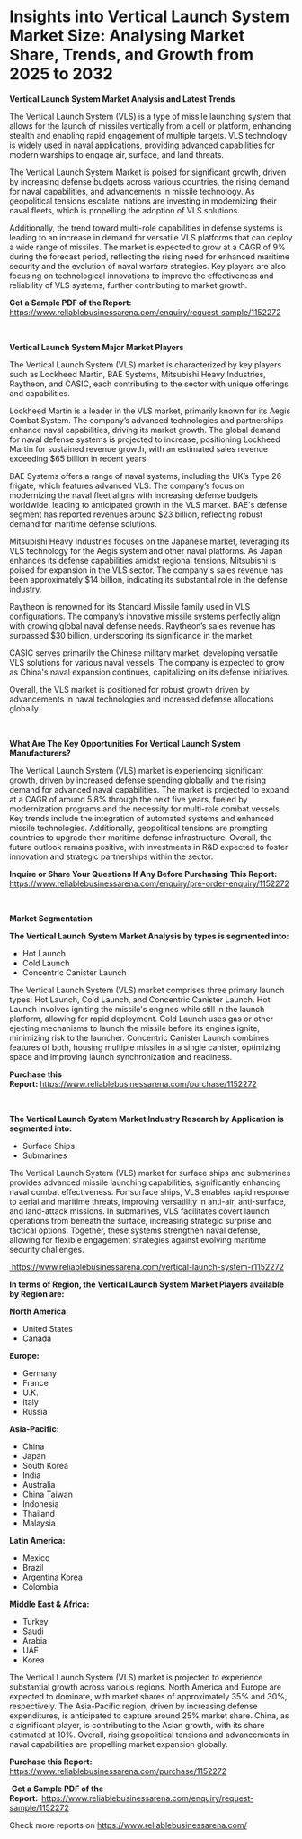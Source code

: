 <p><h1>Insights into Vertical Launch System Market Size: Analysing Market Share, Trends, and Growth from 2025 to 2032</h1></p><p><strong>Vertical Launch System Market Analysis and Latest Trends</strong></p>
<p><p>The Vertical Launch System (VLS) is a type of missile launching system that allows for the launch of missiles vertically from a cell or platform, enhancing stealth and enabling rapid engagement of multiple targets. VLS technology is widely used in naval applications, providing advanced capabilities for modern warships to engage air, surface, and land threats.</p><p>The Vertical Launch System Market is poised for significant growth, driven by increasing defense budgets across various countries, the rising demand for naval capabilities, and advancements in missile technology. As geopolitical tensions escalate, nations are investing in modernizing their naval fleets, which is propelling the adoption of VLS solutions. </p><p>Additionally, the trend toward multi-role capabilities in defense systems is leading to an increase in demand for versatile VLS platforms that can deploy a wide range of missiles. The market is expected to grow at a CAGR of 9% during the forecast period, reflecting the rising need for enhanced maritime security and the evolution of naval warfare strategies. Key players are also focusing on technological innovations to improve the effectiveness and reliability of VLS systems, further contributing to market growth.</p></p>
<p><strong>Get a Sample PDF of the Report:&nbsp;</strong> <a href="https://www.reliablebusinessarena.com/enquiry/request-sample/1152272?utm_campaign=2137&utm_medium=2&utm_source=Github&utm_content=ia&utm_term=26032025&utm_id=vertical-launch-system">https://www.reliablebusinessarena.com/enquiry/request-sample/1152272</a></p>
<p>&nbsp;</p>
<p><strong>Vertical Launch System Major Market Players</strong></p>
<p><p>The Vertical Launch System (VLS) market is characterized by key players such as Lockheed Martin, BAE Systems, Mitsubishi Heavy Industries, Raytheon, and CASIC, each contributing to the sector with unique offerings and capabilities.</p><p>Lockheed Martin is a leader in the VLS market, primarily known for its Aegis Combat System. The company’s advanced technologies and partnerships enhance naval capabilities, driving its market growth. The global demand for naval defense systems is projected to increase, positioning Lockheed Martin for sustained revenue growth, with an estimated sales revenue exceeding $65 billion in recent years.</p><p>BAE Systems offers a range of naval systems, including the UK’s Type 26 frigate, which features advanced VLS. The company’s focus on modernizing the naval fleet aligns with increasing defense budgets worldwide, leading to anticipated growth in the VLS market. BAE's defense segment has reported revenues around $23 billion, reflecting robust demand for maritime defense solutions.</p><p>Mitsubishi Heavy Industries focuses on the Japanese market, leveraging its VLS technology for the Aegis system and other naval platforms. As Japan enhances its defense capabilities amidst regional tensions, Mitsubishi is poised for expansion in the VLS sector. The company's sales revenue has been approximately $14 billion, indicating its substantial role in the defense industry.</p><p>Raytheon is renowned for its Standard Missile family used in VLS configurations. The company’s innovative missile systems perfectly align with growing global naval defense needs. Raytheon’s sales revenue has surpassed $30 billion, underscoring its significance in the market.</p><p>CASIC serves primarily the Chinese military market, developing versatile VLS solutions for various naval vessels. The company is expected to grow as China's naval expansion continues, capitalizing on its defense initiatives.</p><p>Overall, the VLS market is positioned for robust growth driven by advancements in naval technologies and increased defense allocations globally.</p></p>
<p>&nbsp;</p>
<p><strong>What Are The Key Opportunities For Vertical Launch System Manufacturers?</strong></p>
<p><p>The Vertical Launch System (VLS) market is experiencing significant growth, driven by increased defense spending globally and the rising demand for advanced naval capabilities. The market is projected to expand at a CAGR of around 5.8% through the next five years, fueled by modernization programs and the necessity for multi-role combat vessels. Key trends include the integration of automated systems and enhanced missile technologies. Additionally, geopolitical tensions are prompting countries to upgrade their maritime defense infrastructure. Overall, the future outlook remains positive, with investments in R&D expected to foster innovation and strategic partnerships within the sector.</p></p>
<p><strong>Inquire or Share Your Questions If Any Before Purchasing This Report:</strong> <a href="https://www.reliablebusinessarena.com/enquiry/pre-order-enquiry/1152272?utm_campaign=2137&utm_medium=2&utm_source=Github&utm_content=ia&utm_term=26032025&utm_id=vertical-launch-system">https://www.reliablebusinessarena.com/enquiry/pre-order-enquiry/1152272</a></p>
<p>&nbsp;</p>
<p><strong>Market Segmentation</strong></p>
<p><strong>The Vertical Launch System Market Analysis by types is segmented into:</strong></p>
<p><ul><li>Hot Launch</li><li>Cold Launch</li><li>Concentric Canister Launch</li></ul></p>
<p><p>The Vertical Launch System (VLS) market comprises three primary launch types: Hot Launch, Cold Launch, and Concentric Canister Launch. Hot Launch involves igniting the missile's engines while still in the launch platform, allowing for rapid deployment. Cold Launch uses gas or other ejecting mechanisms to launch the missile before its engines ignite, minimizing risk to the launcher. Concentric Canister Launch combines features of both, housing multiple missiles in a single canister, optimizing space and improving launch synchronization and readiness.</p></p>
<p><strong>Purchase this Report:&nbsp;</strong><a href="https://www.reliablebusinessarena.com/purchase/1152272?utm_campaign=2137&utm_medium=2&utm_source=Github&utm_content=ia&utm_term=26032025&utm_id=vertical-launch-system">https://www.reliablebusinessarena.com/purchase/1152272</a></p>
<p>&nbsp;</p>
<p><strong>The Vertical Launch System Market Industry Research by Application is segmented into:</strong></p>
<p><ul><li>Surface Ships</li><li>Submarines</li></ul></p>
<p><p>The Vertical Launch System (VLS) market for surface ships and submarines provides advanced missile launching capabilities, significantly enhancing naval combat effectiveness. For surface ships, VLS enables rapid response to aerial and maritime threats, improving versatility in anti-air, anti-surface, and land-attack missions. In submarines, VLS facilitates covert launch operations from beneath the surface, increasing strategic surprise and tactical options. Together, these systems strengthen naval defense, allowing for flexible engagement strategies against evolving maritime security challenges.</p></p>
<p><a href="https://www.reliablebusinessarena.com/vertical-launch-system-r1152272?utm_campaign=2137&utm_medium=2&utm_source=Github&utm_content=ia&utm_term=26032025&utm_id=vertical-launch-system">&nbsp;https://www.reliablebusinessarena.com/vertical-launch-system-r1152272</a></p>
<p><strong>In terms of Region, the Vertical Launch System Market Players available by Region are:</strong></p>
<p>
    <p> <strong> North America: </strong>
        <ul>
            <li>United States</li>
            <li>Canada</li>
        </ul>
        </p> 
    <p> <strong> Europe: </strong>
        <ul>
            <li>Germany</li>
            <li>France</li>
            <li>U.K.</li>
            <li>Italy</li>
            <li>Russia</li>
        </ul>
        </p> 
    <p> <strong> Asia-Pacific: </strong>
        <ul>
            <li>China</li>
            <li>Japan</li>
            <li>South Korea</li>
            <li>India</li>
            <li>Australia</li>
            <li>China Taiwan</li>
            <li>Indonesia</li>
            <li>Thailand</li>
            <li>Malaysia</li>
        </ul>
        </p> 
    <p> <strong> Latin America: </strong>
        <ul>
            <li>Mexico</li>
            <li>Brazil</li>
            <li>Argentina Korea</li>
            <li>Colombia</li>
        </ul>
        </p> 
    <p> <strong> Middle East & Africa: </strong>
        <ul>
            <li>Turkey</li>
            <li>Saudi</li>
            <li>Arabia</li>
            <li>UAE</li>
            <li>Korea</li>
        </ul>
    </p>
    </p>
<p><p>The Vertical Launch System (VLS) market is projected to experience substantial growth across various regions. North America and Europe are expected to dominate, with market shares of approximately 35% and 30%, respectively. The Asia-Pacific region, driven by increasing defense expenditures, is anticipated to capture around 25% market share. China, as a significant player, is contributing to the Asian growth, with its share estimated at 10%. Overall, rising geopolitical tensions and advancements in naval capabilities are propelling market expansion globally.</p></p>
<p><strong>Purchase this Report: </strong><a href="https://www.reliablebusinessarena.com/purchase/1152272?utm_campaign=2137&utm_medium=2&utm_source=Github&utm_content=ia&utm_term=26032025&utm_id=vertical-launch-system">https://www.reliablebusinessarena.com/purchase/1152272</a></p>
<p>&nbsp;<strong>Get a Sample PDF of the Report:&nbsp;&nbsp;</strong><a href="https://www.reliablebusinessarena.com/enquiry/request-sample/1152272?utm_campaign=2137&utm_medium=2&utm_source=Github&utm_content=ia&utm_term=26032025&utm_id=vertical-launch-system">https://www.reliablebusinessarena.com/enquiry/request-sample/1152272</a></p>
<p><strong></strong></p>
<p>Check more reports on <a href="https://www.reliablebusinessarena.com/?utm_campaign=2137&utm_medium=2&utm_source=Github&utm_content=ia&utm_term=26032025&utm_id=vertical-launch-system">https://www.reliablebusinessarena.com/</a></p>